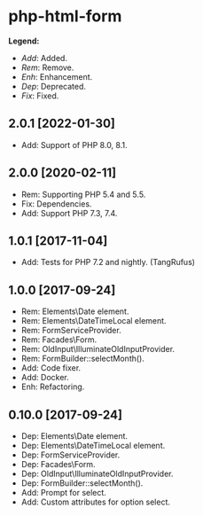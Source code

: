 php-html-form
=============

**Legend:**

- *Add*: Added.
- *Rem*: Remove.
- *Enh*: Enhancement.
- *Dep*: Deprecated.
- *Fix*: Fixed.

2.0.1 [2022-01-30]
------------------

- Add: Support of PHP 8.0, 8.1.

2.0.0 [2020-02-11]
------------------

- Rem: Supporting PHP 5.4 and 5.5.
- Fix: Dependencies.
- Add: Support PHP 7.3, 7.4.

1.0.1 [2017-11-04]
------------------

- Add: Tests for PHP 7.2 and nightly. (TangRufus)

1.0.0 [2017-09-24]
-------------------

- Rem: Elements\Date element.
- Rem: Elements\DateTimeLocal element.
- Rem: FormServiceProvider.
- Rem: Facades\Form.
- Rem: OldInput\IlluminateOldInputProvider.
- Rem: FormBuilder::selectMonth(). 
- Add: Code fixer.
- Add: Docker.
- Enh: Refactoring. 

0.10.0 [2017-09-24]
-------------------

- Dep: Elements\Date element.
- Dep: Elements\DateTimeLocal element.
- Dep: FormServiceProvider.
- Dep: Facades\Form.
- Dep: OldInput\IlluminateOldInputProvider.
- Dep: FormBuilder::selectMonth(). 
- Add: Prompt for select.
- Add: Custom attributes for option select. 
